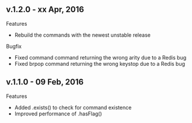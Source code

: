 ## v.1.2.0 - xx Apr, 2016

Features

-  Rebuild the commands with the newest unstable release

Bugfix

-  Fixed command command returning the wrong arity due to a Redis bug
-  Fixed brpop command returning the wrong keystop due to a Redis bug

## v.1.1.0 - 09 Feb, 2016

Features

-  Added .exists() to check for command existence
-  Improved performance of .hasFlag()

